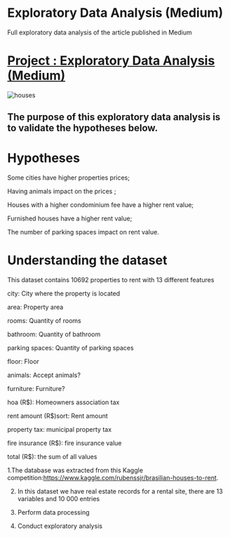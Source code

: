 # Exploratory Data Analysis (Medium)


Full exploratory data analysis of the article published in Medium




# [Project  : Exploratory Data Analysis (Medium)](https://github.com/bezerraluis/-Main-projects/blob/master/Projects/Post_Medium_Analise_Explorat%C3%B3ria.ipynb)

![houses](https://github.com/bezerraluis/-Main-projects/blob/master/images/cidade.jpg)


## The purpose of this exploratory data analysis is to validate the hypotheses below.

# Hypotheses

Some cities have higher properties prices;

Having animals impact on the prices ;

Houses with a higher condominium fee have a higher rent value;

Furnished houses have a higher rent value;

The number of parking spaces impact on rent value.


# Understanding the dataset


This dataset contains 10692 properties to rent with 13 different features

city: City where the property is located 

area: Property area

rooms: Quantity of rooms

bathroom: Quantity of bathroom

parking spaces: Quantity of parking spaces

floor: Floor

animals: Accept animals?

furniture: Furniture?

hoa (R$): Homeowners association tax

rent amount (R$)sort: Rent amount

property tax: municipal property tax

fire insurance (R$): fire insurance value

total (R$): the sum of all values


1.The database was extracted from this Kaggle competition:https://www.kaggle.com/rubenssjr/brasilian-houses-to-rent. 


2. In this dataset we have real estate records for a rental site, there are 13 variables and 10 000 entries

3. Perform data processing

4. Conduct exploratory analysis

